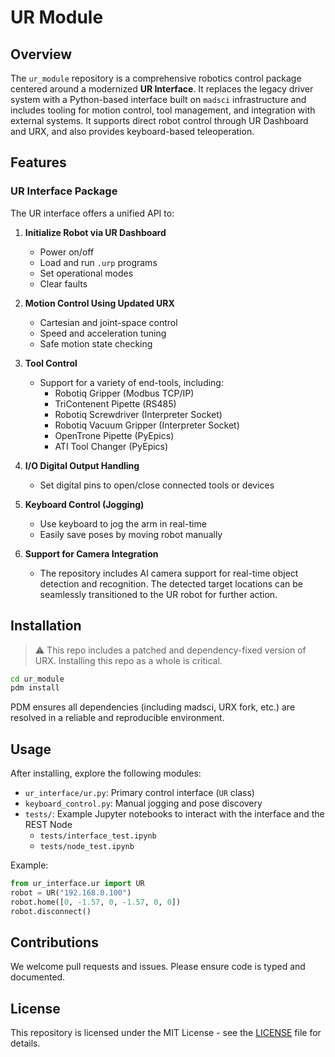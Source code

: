 # UR Module

## Overview

The `ur_module` repository is a comprehensive robotics control package centered around a modernized **UR Interface**. It replaces the legacy driver system with a Python-based interface built on `madsci` infrastructure and includes tooling for motion control, tool management, and integration with external systems. It supports direct robot control through UR Dashboard and URX, and also provides keyboard-based teleoperation.

## Features

### UR Interface Package

The UR interface offers a unified API to:

1. **Initialize Robot via UR Dashboard**
   - Power on/off
   - Load and run `.urp` programs
   - Set operational modes
   - Clear faults

2. **Motion Control Using Updated URX**
   - Cartesian and joint-space control
   - Speed and acceleration tuning
   - Safe motion state checking

3. **Tool Control**
   - Support for a variety of end-tools, including:
     - Robotiq Gripper (Modbus TCP/IP)
     - TriContenent Pipette (RS485)
     - Robotiq Screwdriver (Interpreter Socket)
     - Robotiq Vacuum Gripper (Interpreter Socket)
     - OpenTrone Pipette (PyEpics)
     - ATI Tool Changer (PyEpics)

4. **I/O Digital Output Handling**
   - Set digital pins to open/close connected tools or devices

5. **Keyboard Control (Jogging)**
   - Use keyboard to jog the arm in real-time
   - Easily save poses by moving robot manually

6. **Support for Camera Integration**
   - The repository includes AI camera support for real-time object detection and recognition. The detected target locations can be seamlessly transitioned to the UR robot for further action.

## Installation

> ⚠️ This repo includes a patched and dependency-fixed version of URX. Installing this repo as a whole is critical.

```bash
cd ur_module
pdm install
```

PDM ensures all dependencies (including madsci, URX fork, etc.) are resolved in a reliable and reproducible environment.

## Usage

After installing, explore the following modules:

- `ur_interface/ur.py`: Primary control interface (`UR` class)
- `keyboard_control.py`: Manual jogging and pose discovery
- `tests/`: Example Jupyter notebooks to interact with the interface and the REST Node
   - `tests/interface_test.ipynb`
   - `tests/node_test.ipynb`

Example:
```python
from ur_interface.ur import UR
robot = UR("192.168.0.100")
robot.home([0, -1.57, 0, -1.57, 0, 0])
robot.disconnect()
```

## Contributions

We welcome pull requests and issues. Please ensure code is typed and documented.

## License

This repository is licensed under the MIT License - see the [LICENSE](/LICENSE) file for details.

